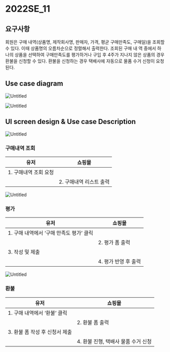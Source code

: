# 2022SE_11


## 요구사항

회원은 구매 내역(상품명, 제작회사명, 판매자, 가격, 평균 구매만족도, 구매일)을
조회할 수 있다. 이때 상품명의 오름차순으로 정렬해서 출력한다. 조회된 구매 내
역 중에서 하나의 상품을 선택하여 구매만족도를 평가하거나 구입 후 4주가 지나지
않은 상품의 경우 환불을 신청할 수 있다. 환불을 신청하는 경우 택배사에 자동으로
물품 수거 신청이 요청된다.

## Use case diagram

![Untitled](https://github.com/kimkisun0310/2022SE_11/blob/eef1fafe3db2e34afe7d919422e94707dbaecaf3/Untitled.png)

![Untitled](https://github.com/kimkisun0310/2022SE_11/blob/eef1fafe3db2e34afe7d919422e94707dbaecaf3/Untitled%201.png)

## UI screen design & Use case Description

![Untitled](https://github.com/kimkisun0310/2022SE_11/blob/eef1fafe3db2e34afe7d919422e94707dbaecaf3/Untitled%202.png)

### 구매내역 조회

| 유저 | 쇼핑몰 |
| --- | --- |
| 1. 구매내역 조회 요청 |  |
|  | 2. 구매내역 리스트 출력 |

![Untitled](https://github.com/kimkisun0310/2022SE_11/blob/eef1fafe3db2e34afe7d919422e94707dbaecaf3/Untitled%203.png)

### 평가

| 유저 | 쇼핑몰 |
| --- | --- |
| 1. 구매 내역에서 ‘구매 만족도 평가’ 클릭 |  |
|  | 2. 평가 폼 출력 |
| 3. 작성 및 제출 |  |
|  | 4. 평가 반영 후 출력  |

![Untitled](https://github.com/kimkisun0310/2022SE_11/blob/eef1fafe3db2e34afe7d919422e94707dbaecaf3/Untitled%204.png)

### 환불

| 유저 | 쇼핑몰 |
| --- | --- |
| 1. 구매 내역에서 ‘환불’ 클릭 |  |
|  | 2. 환불 폼 출력 |
| 3. 환불 폼 작성 후 신청서 제출  |  |
|  | 4. 환불 진행, 택배사 물품 수거 신청 |
